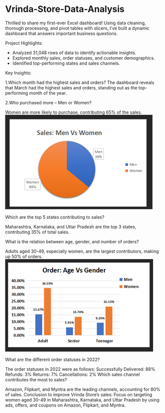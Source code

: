 # Vrinda-Store-Data-Analysis

Thrilled to share my first-ever Excel dashboard! Using data cleaning, thorough processing, and pivot tables with slicers, I’ve built a dynamic dashboard that answers important business questions.

Project Highlights:
- Analyzed 31,048 rows of data to identify actionable insights.
- Explored monthly sales, order statuses, and customer demographics.
- Identified top-performing states and sales channels.


Key Insights:

1.Which month had the highest sales and orders?
  The dashboard reveals that March had the highest sales and orders, standing out as the top-performing month of the year.

  
  
2.Who purchased more – Men or Women?

Women are more likely to purchase, contributing 65% of the sales.
![image alt](https://github.com/ArjunKasargod/Vrinda-Store-Data-Analysis/blob/main/Men%20vs%20Women.png?raw=true)

Which are the top 5 states contributing to sales?

Maharashtra, Karnataka, and Uttar Pradesh are the top 3 states, contributing 35% of total sales.

What is the relation between age, gender, and number of orders?

Adults aged 30-49, especially women, are the largest contributors, making up 50% of orders.
![image alt](https://github.com/ArjunKasargod/Vrinda-Store-Data-Analysis/blob/main/Age%20vs%20Gender.png?raw=true)

What are the different order statuses in 2022?

The order statuses in 2022 were as follows:
Successfully Delivered: 88%
Refunds: 3%
Returns: 7%
Cancellations: 2%
Which sales channel contributes the most to sales?

Amazon, Flipkart, and Myntra are the leading channels, accounting for 80% of sales.
Conclusion to improve Vrinda Store’s sales:
Focus on targeting women aged 30-49 in Maharashtra, Karnataka, and Uttar Pradesh by using ads, offers, and coupons on Amazon, Flipkart, and Myntra.
